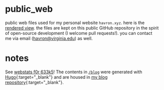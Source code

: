 # public_web
public web files used for my personal website `havron.xyz`. here is the <a href="https://havron.xyz" target="_blank">rendered view</a>. 
the files are kept on this public GitHub repository in the spirit of open-source development (I welcome pull requests!). you can contact me via email (havron@virginia.edu) as well.
# notes
See <a href="https://havron.xyz/webstats.html" target="_blank">webstats f0r 633k5</a>!
The contents in [`/blog`](/blog/) were generated with [Hugo](https://gohugo.io){:target="_blank"} and are housed in [my blog repository](https://github.com/samuelhavron/blog){:target="_blank"}</a>.
